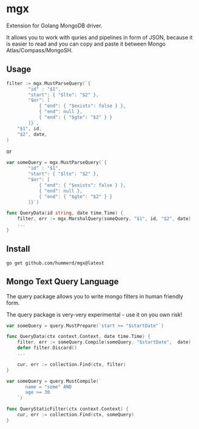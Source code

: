 # mgx
Extension for Golang MongoDB driver. 

It allows you to work with quries and pipelines in form of JSON, because it is easier to read and you can copy and paste it between Mongo Atlas/Compass/MongoSH.

## Usage

``` GO
filter := mgx.MustParseQuery(`{
        "id" : "$1",
        "start": { "$lte": "$2" },
        "$or": [
            { "end": { "$exists": false } },
            { "end": null },
            { "end": { "$gte": "$2" } }
        ]}`,
    "$1", id,
    "$2", date,
)
```
or

``` GO
var someQuery = mgx.MustParseQuery(`{
        "id" : "$1",
        "start": { "$lte": "$2" },
        "$or": [
            { "end": { "$exists": false } },
            { "end": null },
            { "end": { "$gte": "$2" } }
        ]}`)

func QueryData(id string, date time.Time) {
    filter, err := mgx.MarshalQuery(someQuery, "$1", id, "$2", date)
    ...
}
```

## Install 

```
go get github.com/hummerd/mgx@latest
```


## Mongo Text Query Language 

The query package allows you to write mongo filters in human friendly form.

The query package is very-very experimental - use it on you own risk!

``` GO
var someQuery = query.MustPrepare(`start >= "$startDate"`)

func QueryData(ctx context.Context, date time.Time) {
    filter, err := someQuery.Compile(someQuery, "$startDate",  date)
    defer filter.Discard()
    ...

    cur, err := collection.Find(ctx, filter)
}
```

``` GO
var someQuery = query.MustCompile(`
       name = "some" AND
       age >= 30
    `)

func QueryStaticFilter(ctx context.Context) {
    cur, err := collection.Find(ctx, someQuery)
}
```
